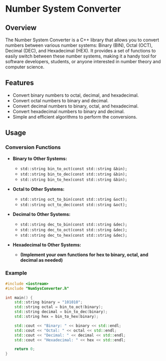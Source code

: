 # Number System Converter

## Overview
The Number System Converter is a C++ library that allows you to convert numbers between various number systems: Binary (BIN), Octal (OCT), Decimal (DEC), and Hexadecimal (HEX). It provides a set of functions to easily switch between these number systems, making it a handy tool for software developers, students, or anyone interested in number theory and computer science.

## Features
- Convert binary numbers to octal, decimal, and hexadecimal.
- Convert octal numbers to binary and decimal.
- Convert decimal numbers to binary, octal, and hexadecimal.
- Convert hexadecimal numbers to binary and decimal.
- Simple and efficient algorithms to perform the conversions.

## Usage

### Conversion Functions

- **Binary to Other Systems:**
  - `std::string bin_to_oct(const std::string &bin);`
  - `std::string bin_to_dec(const std::string &bin);`
  - `std::string bin_to_hex(const std::string &bin);`
  
- **Octal to Other Systems:**
  - `std::string oct_to_bin(const std::string &oct);`
  - `std::string oct_to_dec(const std::string &oct);`
  
- **Decimal to Other Systems:**
  - `std::string dec_to_bin(const std::string &dec);`
  - `std::string dec_to_oct(const std::string &dec);`
  - `std::string dec_to_hex(const std::string &dec);`
  
- **Hexadecimal to Other Systems:**
  - **(Implement your own functions for hex to binary, octal, and decimal as needed)**

### Example

```cpp
#include <iostream>
#include "NumSysConverter.h"

int main() {
    std::string binary = "101010";
    std::string octal = bin_to_oct(binary);
    std::string decimal = bin_to_dec(binary);
    std::string hex = bin_to_hex(binary);

    std::cout << "Binary: " << binary << std::endl;
    std::cout << "Octal: " << octal << std::endl;
    std::cout << "Decimal: " << decimal << std::endl;
    std::cout << "Hexadecimal: " << hex << std::endl;

    return 0;
}
